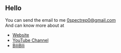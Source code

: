 ## Hello  
You can send the email to me 0spectrep0@gmail.com  
And can know more about at
- [Website](https://spectre-pro.github.io)
- [YouTube Channel](https://www.youtube.com/@spectre_pro)
- [BiliBili](https://b23.tv/teXIVBB)

<!--
**SPECTRE-PRO/spectre-pro** is a ✨ _special_ ✨ repository because its `README.md` (this file) appears on your GitHub profile.

Here are some ideas to get you started:

- 🔭 I’m currently working on ...
- 🌱 I’m currently learning ...
- 👯 I’m looking to collaborate on ...
- 🤔 I’m looking for help with ...
- 💬 Ask me about ...
- 📫 How to reach me: ...
- 😄 Pronouns: ...
- ⚡ Fun fact: ...
-->
